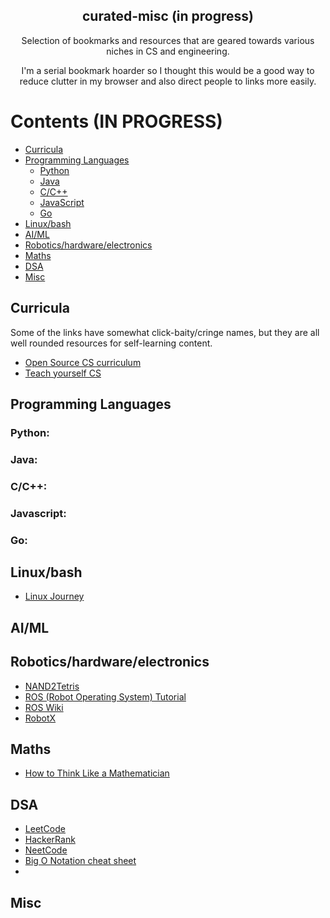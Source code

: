 <h2 align="center"> curated-misc (in progress) </h2>
<p align="center"> Selection of bookmarks and resources that are geared towards various niches in CS and engineering. </p>
<p align="center"> I'm a serial bookmark hoarder so I thought this would be a good way to reduce clutter in my browser and also direct people to links more easily. </p>

# Contents (IN PROGRESS)
- [Curricula](#curricula)
- [Programming Languages](#Programming-Languages)
  - [Python](#Python)
  - [Java](#Java)
  - [C/C++](#C/C++)
  - [JavaScript](#JavaScript)
  - [Go](#Go)
- [Linux/bash](#Linux/bash)
- [AI/ML](#AI/ML)
- [Robotics/hardware/electronics](#Robotics/hardware/electronics)
- [Maths](#Maths)
- [DSA](#DSA)
- [Misc](#Misc)


## Curricula
Some of the links have somewhat click-baity/cringe names, but they are all well rounded resources for self-learning content.
- [Open Source CS curriculum](https://github.com/ossu/computer-science)
- [Teach yourself CS](https://teachyourselfcs.com/)


## Programming Languages
### Python:
### Java:
### C/C++:
### Javascript:
### Go:

## Linux/bash
- [Linux Journey](https://linuxjourney.com/)

## AI/ML

## Robotics/hardware/electronics
- [NAND2Tetris](https://www.nand2tetris.org/)
- [ROS (Robot Operating System) Tutorial](https://github.com/usydroboticsclub/ros)
- [ROS Wiki](https://wiki.ros.org/)
- [RobotX](https://robotx.org/)

## Maths
- [How to Think Like a Mathematician](https://blngcc.files.wordpress.com/2008/11/2-kevin-houston-how-to-think-like-a-mathematician.pdf)

## DSA
- [LeetCode](https://leetcode.com/)
- [HackerRank](https://www.hackerrank.com/)
- [NeetCode](https://neetcode.io/)
- [Big O Notation cheat sheet](https://www.bigocheatsheet.com/)
- 

## Misc
